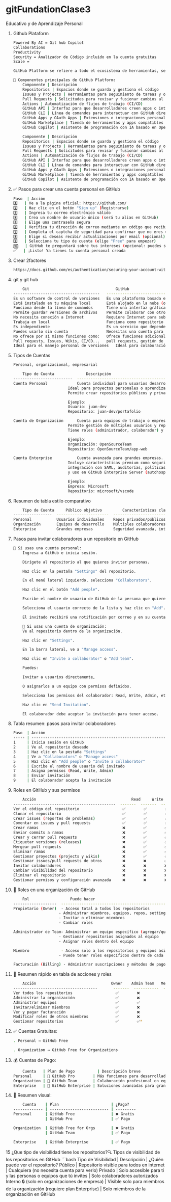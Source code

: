# gitFundationClase3
Educativo y de Aprendizaje Personal

1. Github Plataform
    ```bash
    Powered By AI = Git hub Copilot
    Collaborations 
    Productivity
    Security = Analizador de Código incluido en la cuenta gratuitas
    Scale = 

    GitHub Platform se refiere a todo el ecosistema de herramientas, servicios y APIs que GitHub ofrece para facilitar la colaboración y el desarrollo de software. No es una cuenta ni un plan específico, sino la plataforma tecnológica completa.

    🔧 Componentes principales de GitHub Platform:
        Componente | Descripción
        Repositorios | Espacios donde se guarda y gestiona el código
        Issues y Projects | Herramientas para seguimiento de tareas y organización de proyectos
        Pull Requests | Solicitudes para revisar y fusionar cambios al código
        Actions | Automatización de flujos de trabajo (CI/CD)
        GitHub API | Interfaz para que desarrolladores creen apps o integren GitHub con otros servicios
        GitHub CLI | Línea de comandos para interactuar con GitHub directamente desde la terminal
        GitHub Apps y OAuth Apps | Extensiones o integraciones personalizadas para mejorar los flujos de trabajo
        GitHub Marketplace | Tienda de herramientas y apps compatibles con GitHub
        GitHub Copilot | Asistente de programación con IA basado en OpenAI

        Componente | Descripción
        Repositorios | Espacios donde se guarda y gestiona el código
        Issues y Projects | Herramientas para seguimiento de tareas y organización de proyectos
        Pull Requests | Solicitudes para revisar y fusionar cambios al código
        Actions | Automatización de flujos de trabajo (CI/CD)
        GitHub API | Interfaz para que desarrolladores creen apps o integren GitHub con otros servicios
        GitHub CLI | Línea de comandos para interactuar con GitHub directamente desde la terminal
        GitHub Apps y OAuth Apps | Extensiones o integraciones personalizadas para mejorar los flujos de trabajo
        GitHub Marketplace | Tienda de herramientas y apps compatibles con GitHub
        GitHub Copilot | Asistente de programación con IA basado en OpenAI
2. ✅ Pasos para crear una cuenta personal en GitHub
    ```bash
    Paso  | Acción
    1️⃣   | Ve a la página oficial: https://github.com/
    2️⃣   | Haz clic en el botón "Sign up" (Registrarse)
    3️⃣   | Ingresa tu correo electrónico válido
    4️⃣   | Crea un nombre de usuario único (será tu alias en GitHub)
    5️⃣   | Elige una contraseña segura
    6️⃣   | Verifica tu dirección de correo mediante un código que recibirás
    7️⃣   | Completa el captcha de seguridad para confirmar que no eres un bot
    8️⃣   | Elige si deseas recibir actualizaciones por email (opcional)
    9️⃣   | Selecciona tu tipo de cuenta (elige "Free" para empezar)
    🔟   | GitHub te preguntará sobre tus intereses (opcional: puedes saltarlo)
    ✅   | ¡Listo! Ya tienes tu cuenta personal creada

3. Crear 2factores
    ```bash
    https://docs.github.com/es/authentication/securing-your-account-with-two-factor-authentication-2fa/configuring-two-factor-authentication

4. git y git hub
    ```bash
        Git                                      GitHub
    --------------------------------------   ----------------------------------------------
    Es un software de control de versiones   Es una plataforma basada en la web
    Está instalado en tu máquina local       Está alojado en la nube (online)
    Funciona desde la línea de comandos      Tiene una interfaz gráfica amigable
    Permite guardar versiones de archivos    Permite colaborar con otros usuarios en proyectos
    No necesita conexión a Internet          Requiere Internet para subir o clonar repositorios
    Trabaja en local                         Funciona como repositorio remoto
    Es independiente                         Es un servicio que depende de Git
    Puedes usarlo sin cuenta                 Necesitas una cuenta para usarlo
    No ofrece por sí mismo funciones como:   Ofrece funciones adicionales como:
    Pull requests, Issues, Wikis, CI/CD...   pull requests, gestión de ramas remotas, GitHub Actions, etc.
    Ideal para el manejo personal de versiones   Ideal para colaboración, comunidad y publicación de proyectos

5. Tipos de Cuentas
    ```bash
    Personal, organizacional, empresarial

        Tipo de Cuenta              Descripción
    --------------------------  ------------------------------------------------------------
    Cuenta Personal             Cuenta individual para usuarios desarrolladores.
                            Ideal para proyectos personales o aprendizaje.
                            Permite crear repositorios públicos y privados.

                            Ejemplo: 
                            Usuario: juan-dev
                            Repositorio: juan-dev/portafolio

    Cuenta de Organización      Cuenta para equipos de trabajo o empresas.
                            Permite gestión de múltiples usuarios y repositorios compartidos.
                            Tiene roles (administrador, colaborador) y control de permisos.

                            Ejemplo: 
                            Organización: OpenSourceTeam
                            Repositorio: OpenSourceTeam/app-web

    Cuenta Enterprise           Cuenta avanzada para grandes empresas.
                            Incluye características premium como seguridad avanzada,
                            integración con SAML, auditorías, políticas, soporte técnico,
                            y uso en GitHub Enterprise Server (autohospedado) o Cloud.

                            Ejemplo:
                            Empresa: Microsoft
                            Repositorio: microsoft/vscode

6. Resumen de tabla estilo comparativo
    ```bash
        Tipo de Cuenta     Público objetivo         Características clave                                 Ejemplo
    -----------------  -----------------------  ----------------------------------------------------  --------------------------
    Personal           Usuarios individuales    Repos privados/públicos, proyectos personales         juan-dev/portafolio
    Organización       Equipos de desarrollo    Múltiples colaboradores, roles y permisos             OpenSourceTeam/app-web
    Enterprise         Grandes empresas         Seguridad avanzada, integración empresarial           microsoft/vscode

7. Pasos para invitar colaboradores a un repositorio en GitHub
    ```bash
    🔹 Si usas una cuenta personal:
        Ingresa a GitHub e inicia sesión.

        Dirígete al repositorio al que quieres invitar personas.

        Haz clic en la pestaña "Settings" del repositorio.

        En el menú lateral izquierdo, selecciona "Collaborators".

        Haz clic en el botón "Add people".

        Escribe el nombre de usuario de GitHub de la persona que quieres invitar.

        Selecciona el usuario correcto de la lista y haz clic en "Add".

        El invitado recibirá una notificación por correo y en su cuenta de GitHub para aceptar la invitación.

        🔸 Si usas una cuenta de organización:
        Ve al repositorio dentro de la organización.

        Haz clic en "Settings".

        En la barra lateral, ve a "Manage access".

        Haz clic en "Invite a collaborator" o "Add team".

        Puedes:

        Invitar a usuarios directamente,

        O asignarlos a un equipo con permisos definidos.

        Selecciona los permisos del colaborador: Read, Write, Admin, etc.

        Haz clic en "Send Invitation".

        El colaborador debe aceptar la invitación para tener acceso.

8.  Tabla resumen: pasos para invitar colaboradores
    ```bash
    Paso  | Acción
    ----- | ----------------------------------------------------------------------------
    1     | Inicia sesión en GitHub
    2     | Ve al repositorio deseado
    3     | Haz clic en la pestaña "Settings"
    4     | Ve a "Collaborators" o "Manage access"
    5     | Haz clic en "Add people" o "Invite a collaborator"
    6     | Escribe el nombre de usuario del invitado
    7     | Asigna permisos (Read, Write, Admin)
    8     | Enviar invitación
    9     | El colaborador acepta la invitación

9. Roles en GitHub y sus permisos
    ```bash
        Acción                                          Read     Write    Maintainer   Admin
    ---------------------------------------------  -------  -------  -----------  -------
    Ver el código del repositorio                   ✅        ✅        ✅            ✅
    Clonar el repositorio                           ✅        ✅        ✅            ✅
    Crear issues (reportes de problemas)            ✅        ✅        ✅            ✅
    Comentar en issues y pull requests              ✅        ✅        ✅            ✅
    Crear ramas                                     ❌        ✅        ✅            ✅
    Enviar commits a ramas                          ❌        ✅        ✅            ✅
    Crear y cerrar pull requests                    ❌        ✅        ✅            ✅
    Etiquetar versiones (releases)                  ❌        ✅        ✅            ✅
    Mergear pull requests                           ❌        ✅        ✅            ✅
    Eliminar ramas                                  ❌        ✅        ✅            ✅
    Gestionar proyectos (projects y wikis)          ❌        ✅        ✅            ✅
    Gestionar issues/pull requests de otros         ❌        ❌        ✅            ✅
    Invitar colaboradores                           ❌        ❌        ❌            ✅
    Cambiar visibilidad del repositorio             ❌        ❌        ❌            ✅
    Eliminar el repositorio                         ❌        ❌        ❌            ✅
    Gestionar permisos y configuración avanzada     ❌        ❌        ❌            ✅

10. 🏢 Roles en una organización de GitHub
    ```bash
        Rol                  Puede hacer                                                                      No puede hacer
    -------------------  --------------------------------------------------------------------------------- ------------------------------------------
    Propietario (Owner)  - Acceso total a todos los repositorios                                          Nada restringido
                        - Administrar miembros, equipos, repos, settings, billing                        
                        - Invitar o eliminar miembros                                                    
                        - Cambiar roles                                                                  

    Administrador de Team- Administrar un equipo específico (agregar/quitar miembros)                     - Cambiar settings globales de la organización
                        - Gestionar repositorios asignados al equipo                                     - Ver información financiera o de billing
                        - Asignar roles dentro del equipo                                                

    Miembro              - Acceso solo a los repositorios y equipos asignados                             - No puede modificar configuraciones de la organización
                        - Puede tener roles específicos dentro de cada repo (Read, Write, Admin)         - No puede invitar ni eliminar miembros globales

    Facturación (Billing) - Administrar suscripciones y métodos de pago                                   - No tiene acceso a repositorios ni a la administración de equipos

11. 🧠 Resumen rápido en tabla de acciones y roles
    ```bash
        Acción                                 Owner    Admin Team   Member   Billing
    -------------------------------------       -------  -----------  -------  --------
    Ver todos los repositorios                   ✅        ❌            ❌       ❌
    Administrar la organización                  ✅        ❌            ❌       ❌
    Administrar equipos                          ✅        ✅            ❌       ❌
    Invitar/eliminar miembros                    ✅        ❌            ❌       ❌
    Ver y pagar facturación                      ✅        ❌            ❌       ✅
    Modificar roles de otros miembros            ✅        ❌            ❌       ❌
    Gestionar repositorios                       ✅        ✅*           ✅*      ❌

12. ✅ Cuentas Gratuitas:
    ```bash
    . Personal → GitHub Free

    . Organization → GitHub Free for Organizations

13. 💰 Cuentas de Pago:
    ```bash
        Cuenta   | Plan de Pago          | Descripción breve
    Personal     | 🧩 GitHub Pro        | Más funciones para desarrolladores individuales
    Organization | 👥 GitHub Team       | Colaboración profesional en equipos con más control
    Enterprise   | 🏢 GitHub Enterprise | Soluciones avanzadas para grandes empresas

14. 🧠 Resumen visual:
    ```bash
        Cuenta    | Plan                       | ¿Pago?
    ------------- | -------------------------- | ---------
    Personal      | GitHub Free                | ❌ Gratis
                  | GitHub Pro                 | ✅ Pago

    Organization  | GitHub Free for Orgs       | ❌ Gratis
                  | GitHub Team                | ✅ Pago

    Enterprise    | GitHub Enterprise          | ✅ Pago

15 ¿Que tipo de visibilidad tiene los repositorios?🔍 Tipos de visibilidad de los repositorios en GitHub
    ```bash
    Tipo de Visibilidad | Descripción                                         | ¿Quién puede ver el repositorio?
    Público             | Repositorio visible para todos en internet     | Cualquiera (no necesita cuenta para verlo)
    Privado  | Solo accesible para ti y las personas o equipos que tú invites | Solo colaboradores autorizados
    Interno 🔒 (solo en organizaciones de empresa) | Visible solo para miembros de la organización (requiere plan Enterprise) | Solo miembros de la organización en GitHub